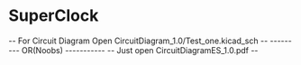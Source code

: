 # SuperClock
-- For Circuit Diagram Open CircuitDiagram_1.0/Test_one.kicad_sch --
--------- OR(Noobs) -----------
-- Just open CircuitDiagramES_1.0.pdf --
